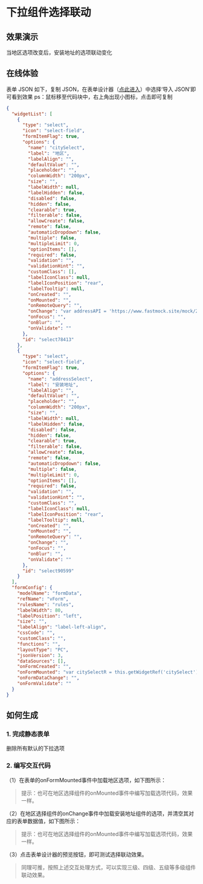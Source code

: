 # 下拉组件选择联动
## 效果演示
当地区选项改变后，安装地址的选项联动变化
<ImagesVue :img-src="'/images/example3/example3-1.png'" />
<ImagesVue :img-src="'/images/example3/example3-2.png'" />
<ImagesVue :img-src="'/images/example3/example3-3.png'" />

## 在线体验
表单 JSON 如下，复制 JSON，在表单设计器（[点此进入](http://120.92.142.115:81/vform3/)）中选择‘导入 JSON’即可看到效果
ps：鼠标移至代码块中，右上角出现小图标，点击即可复制
```JSON
{
  "widgetList": [
    {
      "type": "select",
      "icon": "select-field",
      "formItemFlag": true,
      "options": {
        "name": "citySelect",
        "label": "地区",
        "labelAlign": "",
        "defaultValue": "",
        "placeholder": "",
        "columnWidth": "200px",
        "size": "",
        "labelWidth": null,
        "labelHidden": false,
        "disabled": false,
        "hidden": false,
        "clearable": true,
        "filterable": false,
        "allowCreate": false,
        "remote": false,
        "automaticDropdown": false,
        "multiple": false,
        "multipleLimit": 0,
        "optionItems": [],
        "required": false,
        "validation": "",
        "validationHint": "",
        "customClass": [],
        "labelIconClass": null,
        "labelIconPosition": "rear",
        "labelTooltip": null,
        "onCreated": "",
        "onMounted": "",
        "onRemoteQuery": "",
        "onChange": "var addressAPI = 'https://www.fastmock.site/mock/2de212e0dc4b8e0885fea44ab9f2e1d0/vform/getAddress?cityId='\nvar addressSelectR = this.getWidgetRef('addressSelect')\n\naxios.get(addressAPI + value).then(function(res) {\n  addressSelectR.loadOptions(res.data.data)\n  \n  //if (!value) {\n  //  addressSelectR.setValue(null)\n  //}\n}).catch(function(error) {\n  console.error(error)\n})\n\naddressSelectR.setValue(null)\n",
        "onFocus": "",
        "onBlur": "",
        "onValidate": ""
      },
      "id": "select78413"
    },
    {
      "type": "select",
      "icon": "select-field",
      "formItemFlag": true,
      "options": {
        "name": "addressSelect",
        "label": "安装地址",
        "labelAlign": "",
        "defaultValue": "",
        "placeholder": "",
        "columnWidth": "200px",
        "size": "",
        "labelWidth": null,
        "labelHidden": false,
        "disabled": false,
        "hidden": false,
        "clearable": true,
        "filterable": false,
        "allowCreate": false,
        "remote": false,
        "automaticDropdown": false,
        "multiple": false,
        "multipleLimit": 0,
        "optionItems": [],
        "required": false,
        "validation": "",
        "validationHint": "",
        "customClass": "",
        "labelIconClass": null,
        "labelIconPosition": "rear",
        "labelTooltip": null,
        "onCreated": "",
        "onMounted": "",
        "onRemoteQuery": "",
        "onChange": "",
        "onFocus": "",
        "onBlur": "",
        "onValidate": ""
      },
      "id": "select90599"
    }
  ],
  "formConfig": {
    "modelName": "formData",
    "refName": "vForm",
    "rulesName": "rules",
    "labelWidth": 80,
    "labelPosition": "left",
    "size": "",
    "labelAlign": "label-left-align",
    "cssCode": "",
    "customClass": "",
    "functions": "",
    "layoutType": "PC",
    "jsonVersion": 3,
    "dataSources": [],
    "onFormCreated": "",
    "onFormMounted": "var citySelectR = this.getWidgetRef('citySelect')\n\naxios.get('https://www.fastmock.site/mock/2de212e0dc4b8e0885fea44ab9f2e1d0/vform/getCity').then(function(res) {\n  citySelectR.loadOptions(res.data.data)\n}).catch(function(error) {\n  console.error(error)\n})",
    "onFormDataChange": "",
    "onFormValidate": ""
  }
}
```

## 如何生成
### 1. 完成静态表单
删除所有默认的下拉选项
<ImagesVue :img-src="'/images/example3/step1.png'" />

### 2. 编写交互代码
（1）在表单的onFormMounted事件中加载地区选项，如下图所示：
<ImagesVue :img-src="'/images/example3/step2.png'" />
>提示：也可在地区选择组件的onMounted事件中编写加载选项代码，效果一样。

（2）在地区选择组件的onChange事件中加载安装地址组件的选项，并清空其对应的表单数据值，如下图所示：
<ImagesVue :img-src="'/images/example3/step3.png'" />
>提示：也可在地区选择组件的onMounted事件中编写加载选项代码，效果一样。

（3）点击表单设计器的预览按钮，即可测试选择联动效果。
>同理可推，按照上述交互处理方式，可以实现三级、四级、五级等多级组件联动效果。

